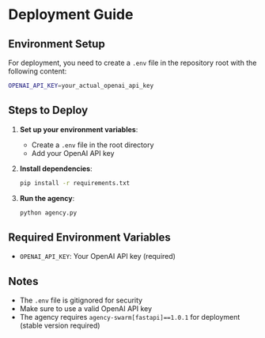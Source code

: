 # Deployment Guide

## Environment Setup

For deployment, you need to create a `.env` file in the repository root with the following content:

```bash
OPENAI_API_KEY=your_actual_openai_api_key
```

## Steps to Deploy

1. **Set up your environment variables**:
   - Create a `.env` file in the root directory
   - Add your OpenAI API key

2. **Install dependencies**:
   ```bash
   pip install -r requirements.txt
   ```

3. **Run the agency**:
   ```bash
   python agency.py
   ```

## Required Environment Variables

- `OPENAI_API_KEY`: Your OpenAI API key (required)

## Notes

- The `.env` file is gitignored for security
- Make sure to use a valid OpenAI API key
- The agency requires `agency-swarm[fastapi]==1.0.1` for deployment (stable version required)
